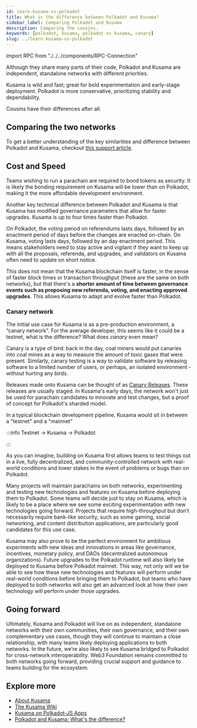 ```yaml
---
id: learn-kusama-vs-polkadot
title: What is the difference between Polkadot and Kusama?
sidebar_label: Comparing Polkadot and Kusama
description: Comparing the cousins.
keywords: [polkadot, kusama, polkadot vs kusama, canary]
slug: ../learn-kusama-vs-polkadot
---
```

import RPC from "./../../components/RPC-Connection"

Although they share many parts of their code, Polkadot and Kusama are independent, standalone
networks with different priorities.

Kusama is wild and fast; great for bold experimentation and early-stage deployment. Polkadot is more
conservative, prioritizing stability and dependability.

Cousins have their differences after all.

## Comparing the two networks

To get a better understanding of the key similarities and difference between Polkadot and Kusama,
checkout [this support article](https://support.polkadot.network/support/solutions/articles/65000182146-kusama-and-polkadot-what-s-the-difference-).

## Cost and Speed

Teams wishing to run a parachain are required to bond tokens as security. 
It is likely the bonding requirement on Kusama will be lower than on Polkadot, 
making it the more affordable development environment.

Another key technical difference between Polkadot and Kusama is that Kusama has modified
governance parameters that allow for faster upgrades. Kusama is up to four times faster than
Polkadot.

On Polkadot, the voting period on referendums
lasts <RPC network="polkadot" path="consts.democracy.votingPeriod" defaultValue={403200} filter="blocksToDays"/> days,
followed by an enactment period
of <RPC network="polkadot" path="consts.democracy.enactmentPeriod" defaultValue={403200} filter="blocksToDays"/> days
before the changes are enacted on-chain. On Kusama, voting
lasts <RPC network="kusama" path="consts.democracy.votingPeriod" defaultValue={100,800} filter="blocksToDays"/> days,
followed by an <RPC network="kusama" path="consts.democracy.enactmentPeriod" defaultValue={115,200} filter="blocksToDays"/> day
enactment period. This means stakeholders need to stay active and vigilant if they want to keep up with 
all the proposals, referenda, and upgrades, and validators on Kusama often need to update on short notice.

This does not mean that the Kusama blockchain itself is faster, in the sense of faster block times or
transaction throughput (these are the same on both networks), but that there's a **shorter amount of 
time between governance events such as proposing new referenda, voting, and enacting approved upgrades**.
This allows Kusama to adapt and evolve faster than Polkadot.

### Canary network

The initial use case for Kusama is as a pre-production environment, a “canary network”.
For the average developer, this seems like it could be a testnet, what is the difference?
What does _canary_ even mean?

Canary is a type of bird: back in the day, coal miners would put canaries into coal mines as a way to measure the amount of toxic gases that were present. Similarly, canary testing is a way to validate software by releasing software to a limited number of users, or perhaps, an isolated environment - without hurting any birds.

Releases made onto Kusama can be thought of as [Canary Releases](https://martinfowler.com/bliki/CanaryRelease.html).
These releases are usually staged. In Kusama's early days, the network won't just be used for parachain candidates to innovate and test changes, but a proof of concept for Polkadot's sharded model.

In a typical blockchain development pipeline, Kusama would sit in between a "testnet" and a "mainnet"

:::info Testnet -> Kusama -> Polkadot

:::

As you can imagine, building on Kusama first allows teams to test things out in a live, fully decentralized, and
community-controlled network with real-world conditions and lower stakes in the event of problems or
bugs than on Polkadot.

Many projects will maintain parachains on both networks, experimenting and testing new technologies
and features on Kusama before deploying them to Polkadot. Some teams will decide just to stay on
Kusama, which is likely to be a place where we see some exciting experimentation with new
technologies going forward. Projects that require high-throughput but don’t necessarily require
bank-like security, such as some gaming, social networking, and content distribution applications,
are particularly good candidates for this use case.

Kusama may also prove to be the perfect environment for ambitious experiments with new ideas and
innovations in areas like governance, incentives, monetary policy, and DAOs (decentralized
autonomous organizations). Future upgrades to the Polkadot runtime will also likely be deployed to
Kusama before Polkadot mainnet. This way, not only will we be able to see how these new technologies
and features will perform under real-world conditions before bringing them to Polkadot, but teams
who have deployed to both networks will also get an advanced look at how their own technology will
perform under those upgrades.

## Going forward

Ultimately, Kusama and Polkadot will live on as independent, standalone networks with their own
communities, their own governance, and their own complementary use cases, though they will continue
to maintain a close relationship, with many teams likely deploying applications to both networks. In
the future, we’re also likely to see Kusama bridged to Polkadot for cross-network interoperability.
Web3 Foundation remains committed to both networks going forward, providing crucial support and
guidance to teams building for the ecosystem.

## Explore more

- [About Kusama](https://kusama.network)
- [The Kusama Wiki](https://guide.kusama.network)
- [Kusama on Polkadot-JS Apps](https://kusama.dotapps.io)
- [Polkadot and Kusama: What's the difference?](https://support.polkadot.network/support/solutions/articles/65000182146-kusama-and-polkadot-what-s-the-difference-)
